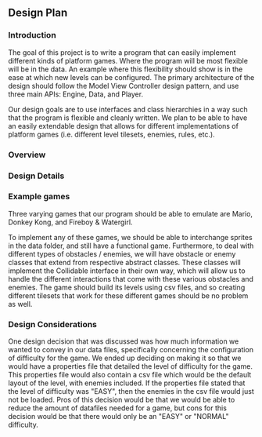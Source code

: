 ## Design Plan

### Introduction
The goal of this project is to write a program that can easily implement different kinds of platform games. Where the program will be most flexible will be in the data. An example where this flexibility should show is in the ease at which new levels can be configured. The primary architecture of the design should follow the Model View Controller design pattern, and use three main APIs: Engine, Data, and Player. 

Our design goals are to use interfaces and class hierarchies in a way such that the program is flexible and cleanly written. We plan to be able to have an easily extendable design that allows for different implementations of platform games (i.e. different level tilesets, enemies, rules, etc.).

### Overview



### Design Details

### Example games
Three varying games that our program should be able to emulate are Mario, Donkey Kong, and Fireboy & Watergirl.

To implement any of these games, we should be able to interchange sprites in the data folder, and still have a functional game. Furthermore, to deal with different types of obstacles / enemies, we will have obstacle or enemy classes that extend from respective abstract classes. These classes will implement the Collidable interface in their own way, which will allow us to handle the different interactions that come with these various obstacles and enemies. The game should build its levels using csv files, and so creating different tilesets that work for these different games should be no problem as well.

### Design Considerations
One design decision that was discussed was how much information we wanted to convey in our data files, specifically concerning the configuration of difficulty for the game. We ended up deciding on making it so that we would have a properties file that detailed the level of difficulty for the game. This properties file would also contain a csv file which would be the default layout of the level, with enemies included. If the properties file stated that the level of difficulty was "EASY", then the enemies in the csv file would just not be loaded. Pros of this decision would be that we would be able to reduce the amount of datafiles needed for a game, but cons for this decision would be that there would only be an "EASY" or "NORMAL" difficulty.